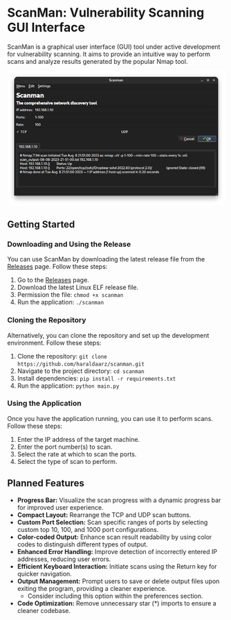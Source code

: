 # ScanMan: Vulnerability Scanning GUI Interface

ScanMan is a graphical user interface (GUI) tool under active development for vulnerability scanning. It aims to provide an intuitive way to perform scans and analyze results generated by the popular Nmap tool.

![ScanMan Screenshot](https://raw.githubusercontent.com/haraldaarz/scanman/main/screenshot.png)


## Getting Started

### Downloading and Using the Release

You can use ScanMan by downloading the latest release file from the [Releases](https://github.com/haraldaarz/scanman/releases) page. Follow these steps:

1. Go to the [Releases](https://github.com/haraldaarz/scanman/releases) page.
2. Download the latest Linux ELF release file.
3. Permission the file: `chmod +x scanman`
4. Run the application: `./scanman`

### Cloning the Repository

Alternatively, you can clone the repository and set up the development environment. Follow these steps:

1. Clone the repository: `git clone https://github.com/haraldaarz/scanman.git`
2. Navigate to the project directory: `cd scanman`
3. Install dependencies: `pip install -r requirements.txt`
4. Run the application: `python main.py`

### Using the Application

Once you have the application running, you can use it to perform scans. Follow these steps:

1. Enter the IP address of the target machine.
2. Enter the port number(s) to scan.
3. Select the rate at which to scan the ports.
3. Select the type of scan to perform.

## Planned Features

- **Progress Bar:** Visualize the scan progress with a dynamic progress bar for improved user experience.
- **Compact Layout:** Rearrange the TCP and UDP scan buttons.
- **Custom Port Selection:** Scan specific ranges of ports by selecting custom top 10, 100, and 1000 port configurations.
- **Color-coded Output:** Enhance scan result readability by using color codes to distinguish different types of output.
- **Enhanced Error Handling:** Improve detection of incorrectly entered IP addresses, reducing user errors.
- **Efficient Keyboard Interaction:** Initiate scans using the Return key for quicker navigation.
- **Output Management:** Prompt users to save or delete output files upon exiting the program, providing a cleaner experience.
    - Consider including this option within the preferences section.
- **Code Optimization:** Remove unnecessary star (*) imports to ensure a cleaner codebase.
